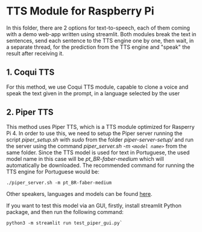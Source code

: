 # TTS Module for Raspberry Pi

In this folder, there are 2 options for text-to-speech, each of them coming with a demo web-app written using streamlit. Both modules break the text in sentences, send each sentence to the TTS engine one by one, then wait, in a separate thread, for the prediction from the TTS engine and "speak" the result after receiving it.

## 1. Coqui TTS

For this method, we use Coqui TTS module, capable to clone a voice and speak the text given in the prompt, in a language selected by the user

## 2. Piper TTS

This method uses Piper TTS, which is a TTS module optimized for Rasperry Pi 4. In order to use this, we need to setup the Piper server running the script *piper_setup.sh*  with *sudo* from the folder *piper-server-setup/* and run the server using the command  *piper_server.sh -m `<model name>`* from the same folder. Since the TTS model is used for text in Portuguese, the used model name in this case will be *pt_BR-faber-medium* which will automatically be downloaded. The recommended command for running the TTS engine for Portuguese would be:

```
./piper_server.sh -m pt_BR-faber-medium
```

Other speakers, languages and models can be found [here](https://huggingface.co/rhasspy/piper-voices/tree/main).

If you want to test this model via an GUI, firstly, install streamlit Python package, and then run the following command:
```
python3 -m streamlit run test_piper_gui.py`
```
